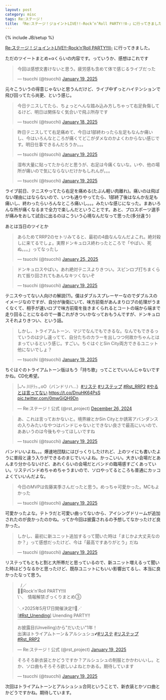 ```yaml
---
layout: post
category: misc
tags: Re:ステージ！
title: 「Re:ステージ！ジョイントLIVE!!-Rock’n’Roll PARTY!!Ⅱ-」に行ってきました
---
```

{% include JB/setup %}

[Re:ステージ！ジョイントLIVE!!-Rock’n’Roll PARTY!!Ⅱ-](https://rst-project.com/event/20250119/) に行ってきました。

ただのツイートまとめ+αくらいの内容です。っていうか、感想はこれです

<blockquote class="twitter-tweet"><p lang="ja" dir="ltr">今回は感想文書けないと思う。疲労感も含めて体で感じるライブだった</p>&mdash; tsucchi (@tsucchi) <a href="https://twitter.com/tsucchi/status/1880974332366815386?ref_src=twsrc%5Etfw">January 19, 2025</a></blockquote> <script async src="https://platform.twitter.com/widgets.js" charset="utf-8"></script>

元々こういうの得意じゃないと思うんだけど、ライブ中ずっとハイテンションで飛び回ってたら尚更、という感じ。

<blockquote class="twitter-tweet"><p lang="ja" dir="ltr">今日テニスしてたら、ちょっとへんな踏み込み方しちゃって右足負傷してるけど、明日は関係なく気合いで飛ぶ所存です</p>&mdash; tsucchi (@tsucchi) <a href="https://twitter.com/tsucchi/status/1880603959318171780?ref_src=twsrc%5Etfw">January 18, 2025</a></blockquote> <script async src="https://platform.twitter.com/widgets.js" charset="utf-8"></script>

<blockquote class="twitter-tweet"><p lang="ja" dir="ltr">昨日テニスしてて右足痛めて、今日は1部終わったら左足もなんか痛いし、今はいろんなところが痛くてどこがダメなのかよくわからない感じです。明日仕事できるんだろうか。。。</p>&mdash; tsucchi (@tsucchi) <a href="https://twitter.com/tsucchi/status/1880977262461538690?ref_src=twsrc%5Etfw">January 19, 2025</a></blockquote> <script async src="https://platform.twitter.com/widgets.js" charset="utf-8"></script>

<blockquote class="twitter-tweet"><p lang="ja" dir="ltr">湿布大量に貼ってたからだと思うが、右足は今痛くないな。いや、他の場所が痛いので気にならないだけかもしれんが。。。</p>&mdash; tsucchi (@tsucchi) <a href="https://twitter.com/tsucchi/status/1880978576784454017?ref_src=twsrc%5Etfw">January 19, 2025</a></blockquote> <script async src="https://platform.twitter.com/widgets.js" charset="utf-8"></script>

ライブ前日、テニスやってたら右足を痛める(たぶん軽い肉離れ)。痛いのは飛ばない理由にはならないので、いつも通りやってたら、1部終了後はなんか左足も痛いし、終わったらいろんなところ痛いし。。。みたいな感じになった。まあいろんな所が痛くなるまで全力で楽しんだということです。あと、プロスポーツ選手が痛みをおして試合に出るのはこういう心境なんだなって思った(多分違う)

あとは当日のツイとか

<blockquote class="twitter-tweet"><p lang="ja" dir="ltr">あらためてRRP2のセトリみてると、最初の4曲なんなんだよこれ。絶対殺しに来てるでしょ。実際ドンキュロス終わったところで「やばい、死ぬ。。。」ってなったし</p>&mdash; tsucchi (@tsucchi) <a href="https://twitter.com/tsucchi/status/1882942759801397748?ref_src=twsrc%5Etfw">January 25, 2025</a></blockquote> <script async src="https://platform.twitter.com/widgets.js" charset="utf-8"></script>

<blockquote class="twitter-tweet"><p lang="ja" dir="ltr">ドンキュロスやばい。あれ絶対テニスよりきつい。スピンロブ打ちまくられて振り回されてもあんなキツくないぞ</p>&mdash; tsucchi (@tsucchi) <a href="https://twitter.com/tsucchi/status/1880874612747387203?ref_src=twsrc%5Etfw">January 19, 2025</a></blockquote> <script async src="https://platform.twitter.com/widgets.js" charset="utf-8"></script>

テニスやってない人向けの解説(?)。僕はダブルスプレーヤーなのでダブルスのイメージなのですが、自分が後衛にいて、味方前衛があんまりロブの処理がうまくなくて、相手が速いロブで味方前衛を抜きまくられるとコートの端から端まで走り回ることになるので一番これがきついかなっておもうんですが、ドンキュロスそれよりきつい、という話。

<blockquote class="twitter-tweet"><p lang="ja" dir="ltr">しかし、トライアムトーン、マジでなんでもできるな。なんでもできるっていうのは少し違ってて、自分たちのカラーを出しつつ何故かちゃんとはまっているという感じ。すごい。ちぐはぐとSin City両方できるユニット他にないでしょ？</p>&mdash; tsucchi (@tsucchi) <a href="https://twitter.com/tsucchi/status/1880995892515528899?ref_src=twsrc%5Etfw">January 19, 2025</a></blockquote> <script async src="https://platform.twitter.com/widgets.js" charset="utf-8"></script>

ちぐはぐのトライアムトーン版はもう「持ち歌」ってことでいいんじゃないですかね。CD化希望。

<blockquote class="twitter-tweet"><p lang="ja" dir="ltr">|ᴗ❛๑ 川ﾁﾗｯ.｡oO（バンドリハ…）<a href="https://twitter.com/hashtag/%E3%83%AA%E3%82%B9%E3%83%86?src=hash&amp;ref_src=twsrc%5Etfw">#リステ</a> <a href="https://twitter.com/hashtag/%E3%83%AA%E3%82%B9%E3%83%86%E3%83%83%E3%83%97?src=hash&amp;ref_src=twsrc%5Etfw">#リステップ</a> <a href="https://twitter.com/hashtag/Rst_RRP2?src=hash&amp;ref_src=twsrc%5Etfw">#Rst_RRP2</a> <a href="https://twitter.com/hashtag/%E3%82%84%E3%82%8B%E3%81%A8%E3%81%AF%E8%A8%80%E3%81%A3%E3%81%A6%E3%81%AA%E3%81%84?src=hash&amp;ref_src=twsrc%5Etfw">#やるとは言ってない</a> <a href="https://t.co/DnuHK64PsS">https://t.co/DnuHK64PsS</a> <a href="https://t.co/0mwGiQH9Dn">pic.twitter.com/0mwGiQH9Dn</a></p>&mdash; Re:ステージ！公式 (@rst_project) <a href="https://twitter.com/rst_project/status/1872185603850449069?ref_src=twsrc%5Etfw">December 26, 2024</a></blockquote> <script async src="https://platform.twitter.com/widgets.js" charset="utf-8"></script>

<blockquote class="twitter-tweet"><p lang="ja" dir="ltr">あ、これは言っておかないと。境界線とかSin Cityとか誘宵アバンダンスの入りみたいなやつはバンドじゃないとできない良さで最高にいいので、ああいうのは今後もやってほしいですね</p>&mdash; tsucchi (@tsucchi) <a href="https://twitter.com/tsucchi/status/1880983230545092723?ref_src=twsrc%5Etfw">January 19, 2025</a></blockquote> <script async src="https://platform.twitter.com/widgets.js" charset="utf-8"></script>

バンドいいよね。。。爆速地団駄にはびっくりしたけれど、上のツイにも書いたように普段と違う入りができるのまじでいいよね。かっこいい。大きい会場だとあんまり分からないけど、あれくらいの会場だとバンドの臨場感すごくあっていい。リステバンドめちゃめちゃうまいので、ソロやってるところも普通にカッコよくていいんだよな。

<blockquote class="twitter-tweet"><p lang="ja" dir="ltr">今日のMVPは佐藤実季さんだったと思う。めっちゃ可愛かった。MCもよかった</p>&mdash; tsucchi (@tsucchi) <a href="https://twitter.com/tsucchi/status/1880973341382856897?ref_src=twsrc%5Etfw">January 19, 2025</a></blockquote> <script async src="https://platform.twitter.com/widgets.js" charset="utf-8"></script>

可愛かったよな。テトラだと可愛い曲ってないから、アイシングドリームが追加されたのが良かったのかね。ってか今回は披露されるの予想してなかったけど良かった。

<blockquote class="twitter-tweet"><p lang="ja" dir="ltr">しかし、最初に新ユニット追加するって聞いた時は「まじかよ大丈夫なのか？」って感想だったけど、今は「最高ですありがとう」だね</p>&mdash; tsucchi (@tsucchi) <a href="https://twitter.com/tsucchi/status/1880981850908471551?ref_src=twsrc%5Etfw">January 19, 2025</a></blockquote> <script async src="https://platform.twitter.com/widgets.js" charset="utf-8"></script>

リステってもともと割と大所帯だと思っているので、新ユニット増えるって聞いた時はどうなるかと思ったけど、既存ユニットにもいい影響出てるし、本当に良かったなって思う。

<blockquote class="twitter-tweet"><p lang="ja" dir="ltr">⠀/／<br>👺📢Rock&#39;n&#39;Roll PARTY!!Ⅱ<br> \＼　情報解禁ざっくりまとめ③<br><br>⋱⚡2025年5月17日開催決定!!🍭⋰<br>[<a href="https://twitter.com/hashtag/Rst_Unending?src=hash&amp;ref_src=twsrc%5Etfw">#Rst_Unending</a>] Unending PARTY!!<br>￣￣￣￣￣￣￣￣￣￣￣￣￣￣￣￣<br>お披露目(Unveiling)から&quot;だいたい&quot;1年！<br>出演はトライアムトーン＆アルシュシュ💕<a href="https://twitter.com/hashtag/%E3%83%AA%E3%82%B9%E3%83%86?src=hash&amp;ref_src=twsrc%5Etfw">#リステ</a> <a href="https://twitter.com/hashtag/%E3%83%AA%E3%82%B9%E3%83%86%E3%83%83%E3%83%97?src=hash&amp;ref_src=twsrc%5Etfw">#リステップ</a> <a href="https://twitter.com/hashtag/Rst_RRP2?src=hash&amp;ref_src=twsrc%5Etfw">#Rst_RRP2</a></p>&mdash; Re:ステージ！公式 (@rst_project) <a href="https://twitter.com/rst_project/status/1880951035700859171?ref_src=twsrc%5Etfw">January 19, 2025</a></blockquote> <script async src="https://platform.twitter.com/widgets.js" charset="utf-8"></script>

<blockquote class="twitter-tweet"><p lang="ja" dir="ltr">そろそろ新衣装とかどうですか？アルシュシュの制服とかかわいいし。とか、ソロ曲もそろそろ欲しいよねとかある。期待しています</p>&mdash; tsucchi (@tsucchi) <a href="https://twitter.com/tsucchi/status/1881001668810305826?ref_src=twsrc%5Etfw">January 19, 2025</a></blockquote> <script async src="https://platform.twitter.com/widgets.js" charset="utf-8"></script>

次回はトライアムトーンとアルシュシュ合同ということで、新衣装とかソロ曲とかどうですかね。期待しています。

